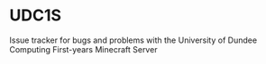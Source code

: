 # UDC1S
Issue tracker for bugs and problems with the University of Dundee Computing First-years Minecraft Server
